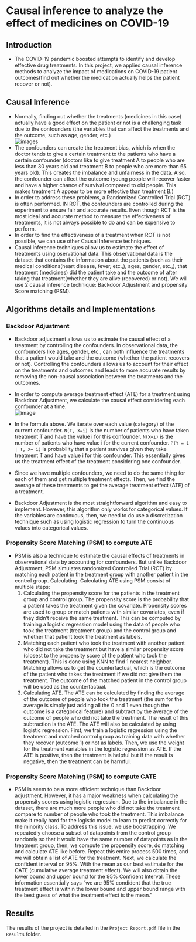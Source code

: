 # Causal inference to analyze the effect of medicines on COVID-19
## Introduction
- The COVID-19 pandemic boosted attempts to identify and develop effective drug treatments. In this project, we applied causal inference methods to analyze the impact of medications on COVID-19 patient outcomes(find out whether the medication actually helps the patient recover or not).

## Causal Inference
- Normally, finding out whether the treatments (medicines in this case) actually have a good effect on the patient or not is a challenging task due to the confounders (the variables that can affect the treatments and the outcome, such as age, gender, etc.) <br>
![images](https://github.com/user-attachments/assets/b1d3682a-c12a-43e2-9d03-2d68eaae3eda) <br>
- The confounders can create the treatment bias, which is when the doctor tends to give a certain treatment to the patients who have a certain confounder (doctors like to give treatment A to people who are less than 30 years old and treatment B to people who are more than 65 years old).
This creates the imbalance and unfairness in the data. Also, the confounder can affect the outcome (young people will recover faster and have a higher chance of survival compared to old people. This makes treatment A appear to be more effective than treatment B.)
- In order to address these problems, a Randomized Controlled Trial (RCT) is often performed. IN RCT, the confounders are controlled during the experiment to ensure fair and accurate results. Even though RCT is the most ideal and accurate method to measure the effectiveness of treatments, it is not always possible to do and can be expensive to perform.
- In order to find the effectiveness of a treatment when RCT is not possible, we can use other Causal Inference techniques.  
- Causal inference techniques allow us to estimate the effect of treatments using oservational data. This observational data is the dataset that contains the information about the patients (such as their medical conditions(heart disease, fever, etc.,), ages, gender, etc.,), that treatment (medicines) did the patient take and the outcome of after taking that treatment(whether they are alive (recovered) or not).
We will use 2 causal inference technique: Backdoor Adjustment and propensity Score matching (PSM).

## Algorithms details and Implementations
### Backdoor Adjustment
- Backdoor adjustment allows us to estimate the causal effect of a treatment by controlling the confounders. In observational data, the confounders like ages, gender, etc., can both influence the treatments that a patient would take and the outcome (whether the patient recovers or not). Controlling the confounders allows us to account for their effect on the treatments and outcomes and leads to more accurate results by removing the non-causal association between the treatments and the outcomes.

- In order to compute average treatment effect (ATE) for a treatment using Backdoor Adjustment, we calculate the causal effect considering each confounder at a time. <br>
![image](https://github.com/user-attachments/assets/b5f7282a-ce77-435c-86a9-b012f8856965) <br>
- In the formula above. We iterate over each value (category) of the current confounder. `N(T, X=i)` is the number of patients who have taken treatment T and have the value i for this confounder. `N(X=i)` is the number of patients who have value i for the current confounder. `P(Y = 1 | T, X= i)` is probability that a patient survives given they take treatment T and have value i for this confounder. This essentially gives us the treatment effect of the treatment considering one confounder.
- Since we have multiple confounders, we need to do the same thing for each of them and get multiple treatment effects. Then, we find the average of these treatments to get the average treatment effect (ATE) of a treatment.
- Backdoor Adjustment is the most straightforward algorithm and easy to implement. However, this algorithm only works for categorical values. If the variables are continuous, then, we need to do use a discretization technique such as using logistic regression to turn the continuous values into categorical values. 
### Propensity Score Matching (PSM) to compute ATE
- PSM is also a technique to estimate the causal effects of treatments in observational data by accounting for confounders. But unlike Backdoor Adjustment, PSM simulates randomized Controlled Trial (RCT) by matching each patient in the treatment group with another patient in the control group. Calculating. Calculating ATE using PSM consist of multiple steps:
  1.	Calculating the propensity score for the patients in the treatment group and control group. The propensity score is the probability that a patient takes the treatment given the covariate. Propensity scores are used to group or match patients with similar covariates, even if they didn’t receive the same treatment. This can be computed by training a logistic regression model using the data of people who took the treatment (treatment group) and the control group and whether that patient took the treatment as labels.
  2.	Matching each patient who took the treatment with another patient who did not take the treatment but have a similar propensity score (closest to the propensity score of the patient who took the treatment). This is done using KNN to find 1 nearest neighbor. Matching allows us to get the counterfactual, which is the outcome of the patient who takes the treatment if we did not give them the treatment. The outcome of the matched patient in the control group will be used as the counterfactual.
  3.	Calculating ATE. The ATE can be calculated by finding the average of the outcome of people who took the treatment (the sum for the average is simply just adding all the 0 and 1 even though the outcome is a categorical feature) and subtract by the average of the outcome of people who did not take the treatment. The result of this subtraction is the ATE. The ATE will also be calculated by using logistic regression. First, we train a logistic regression using the treatment and matched control group as training data with whether they recover (outcome 1) or not as labels. Then, we use the weight for the treatment variables in the logistic regression as ATE. If the ATE is positive, then the treatment is helpful but if the result is negative, then the treatment can be harmful.

### Propensity Score Matching (PSM) to compute CATE
- PSM is seem to be a more efficient technique than Backdoor adjustment. However, it has a major weakness when calculating the propensity scores using logistic regression. Due to the imbalance in the dataset, there are much more people who did not take the treatment compare to number of people who took the treatment. This imbalance make it really hard for the logistic model to learn to predict correctly for the minority class. To address this issue, we use boostrapping. We repeatedly choose a subset of datapoints from the control group randomly so that it would have the same number of datapoints as in the treatment group, then, we compute the propensity score, do matching and calculate ATE like before. Repeat this entire process 500 times, and we will obtain a list of ATE for the treatment. Next, we calculate the confident interval on 95%. With the mean as our best estimate for the CATE (cumulative average treatment effect). We will also obtain the lower bound and upper bound for the 95% Confident Interval. These information essentially says “we are 95% condident that the true treatment effect is within the lower bound and upper bound range with the best guess of what the treatment effect is the mean.”

## Results
The results of the project is detailed in the `Project Report.pdf` file in the `Results` folder. 

